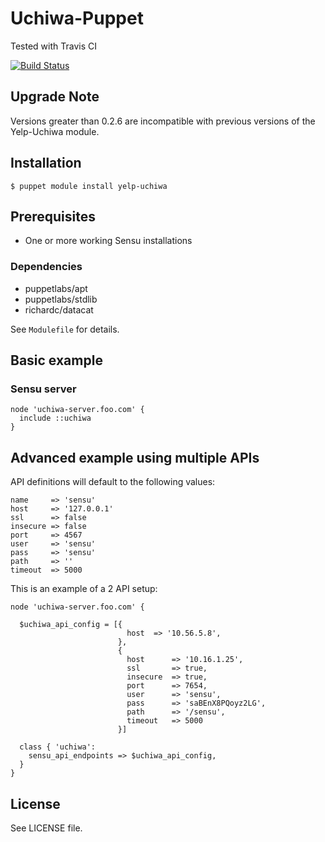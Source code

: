 # Uchiwa-Puppet

Tested with Travis CI

[![Build Status](https://travis-ci.org/Yelp/puppet-uchiwa.svg?branch=master)](https://travis-ci.org/Yelp/puppet-uchiwa)

## Upgrade Note

Versions greater than 0.2.6 are incompatible with previous versions of the Yelp-Uchiwa module.

## Installation

    $ puppet module install yelp-uchiwa

## Prerequisites
- One or more working Sensu installations

### Dependencies
- puppetlabs/apt
- puppetlabs/stdlib
- richardc/datacat

See `Modulefile` for details.

## Basic example

### Sensu server

    node 'uchiwa-server.foo.com' {
      include ::uchiwa
    }

## Advanced example using multiple APIs

API definitions will default to the following values:

    name     => 'sensu'
    host     => '127.0.0.1'
    ssl      => false
    insecure => false
    port     => 4567
    user     => 'sensu'
    pass     => 'sensu'
    path     => ''
    timeout  => 5000

This is an example of a 2 API setup:

    node 'uchiwa-server.foo.com' {

      $uchiwa_api_config = [{
                              host  => '10.56.5.8',
                            },
                            {
                              host      => '10.16.1.25',
                              ssl       => true,
                              insecure  => true,
                              port      => 7654,
                              user      => 'sensu',
                              pass      => 'saBEnX8PQoyz2LG',
                              path      => '/sensu',
                              timeout   => 5000
                            }]

      class { 'uchiwa':
        sensu_api_endpoints => $uchiwa_api_config,
      }
    }

## License

See LICENSE file.
